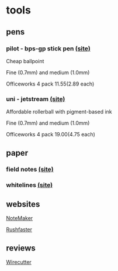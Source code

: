 # tools

## pens

### pilot - bps-gp stick pen [(site)](http://www.pilotpen.com.au/writing-instruments/ballpoint-pens/bps-gp-ballpoint)

Cheap ballpoint

Fine (0.7mm) and medium (1.0mm)

Officeworks 4 pack $11.55 ($2.89 each)

### uni - jetstream [(site)](http://uniball.com.au/rollerball/jetstream-ink/uni-jetstream-retractable-1.0mm-rollerball-pen-clone)

Affordable rollerball with pigment-based ink

Fine (0.7mm) and medium (1.0mm)

Officeworks 4 pack $19.00 ($4.75 each)

## paper

### field notes [(site)](fieldnotesbrand.com)

### whitelines [(site)](http://whitelines.se/)

## websites

[NoteMaker](http://www.notemaker.com.au/)

[Rushfaster](http://rushfaster.com.au/)

## reviews

[Wirecutter](http://thewirecutter.com/reviews/the-best-pen)
